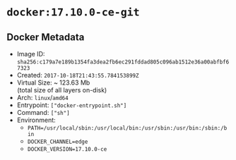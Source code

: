 # `docker:17.10.0-ce-git`

## Docker Metadata

- Image ID: `sha256:c179a7e189b1354fa3dea2fb6ec291fddad805c096ab1512e36a00abfbf67323`
- Created: `2017-10-18T21:43:55.784153899Z`
- Virtual Size: ~ 123.63 Mb  
  (total size of all layers on-disk)
- Arch: `linux`/`amd64`
- Entrypoint: `["docker-entrypoint.sh"]`
- Command: `["sh"]`
- Environment:
  - `PATH=/usr/local/sbin:/usr/local/bin:/usr/sbin:/usr/bin:/sbin:/bin`
  - `DOCKER_CHANNEL=edge`
  - `DOCKER_VERSION=17.10.0-ce`
